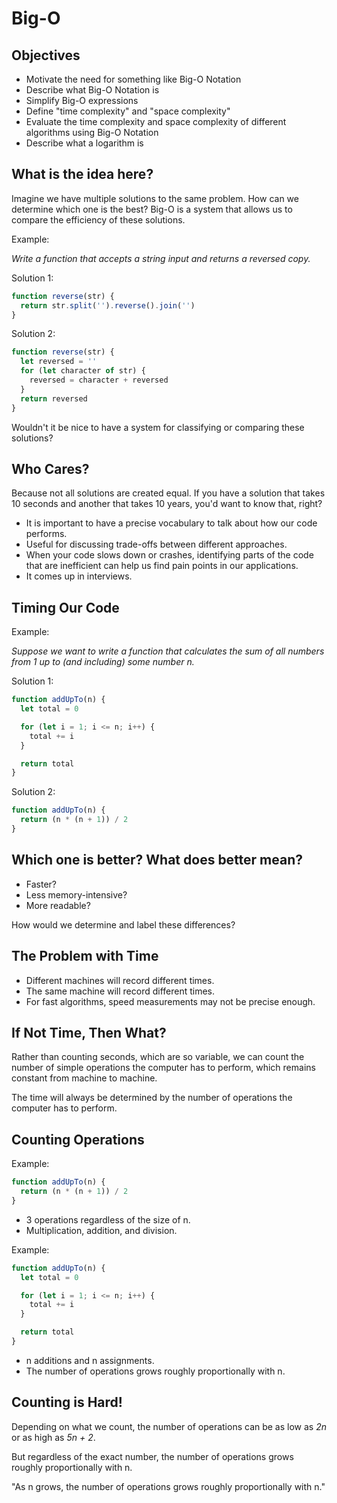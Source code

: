 # Big-O

## Objectives

- Motivate the need for something like Big-O Notation
- Describe what Big-O Notation is
- Simplify Big-O expressions
- Define "time complexity" and "space complexity"
- Evaluate the time complexity and space complexity of different algorithms using Big-O Notation
- Describe what a logarithm is

## What is the idea here?

Imagine we have multiple solutions to the same problem. How can we determine which one is the best?
Big-O is a system that allows us to compare the efficiency of these solutions.

Example:

_Write a function that accepts a string input and returns a reversed copy._

Solution 1:

```javascript
function reverse(str) {
  return str.split('').reverse().join('')
}
```

Solution 2:

```javascript
function reverse(str) {
  let reversed = ''
  for (let character of str) {
    reversed = character + reversed
  }
  return reversed
}
```

Wouldn't it be nice to have a system for classifying or comparing these solutions?

## Who Cares?

Because not all solutions are created equal. If you have a solution that takes 10 seconds and another that takes 10 years, you'd want to know that, right?

- It is important to have a precise vocabulary to talk about how our code performs.
- Useful for discussing trade-offs between different approaches.
- When your code slows down or crashes, identifying parts of the code that are inefficient can help us find pain points in our applications.
- It comes up in interviews.

## Timing Our Code

Example:

_Suppose we want to write a function that calculates the sum of all numbers from 1 up to (and including) some number n._

Solution 1:

```javascript
function addUpTo(n) {
  let total = 0

  for (let i = 1; i <= n; i++) {
    total += i
  }

  return total
}
```

Solution 2:

```javascript
function addUpTo(n) {
  return (n * (n + 1)) / 2
}
```

## Which one is better? What does better mean?

- Faster?
- Less memory-intensive?
- More readable?

How would we determine and label these differences?

## The Problem with Time

- Different machines will record different times.
- The same machine will record different times.
- For fast algorithms, speed measurements may not be precise enough.

## If Not Time, Then What?

Rather than counting seconds, which are so variable, we can count the number of simple operations the computer has to perform, which remains constant from machine to machine.

The time will always be determined by the number of operations the computer has to perform.

## Counting Operations

Example:

```javascript
function addUpTo(n) {
  return (n * (n + 1)) / 2
}
```

- 3 operations regardless of the size of n.
- Multiplication, addition, and division.

Example:

```javascript
function addUpTo(n) {
  let total = 0

  for (let i = 1; i <= n; i++) {
    total += i
  }

  return total
}
```

- n additions and n assignments.
- The number of operations grows roughly proportionally with n.

## Counting is Hard!

Depending on what we count, the number of operations can be as low as _2n_ or as high as _5n + 2_.

But regardless of the exact number, the number of operations grows roughly proportionally with n.

"As n grows, the number of operations grows roughly proportionally with n."
